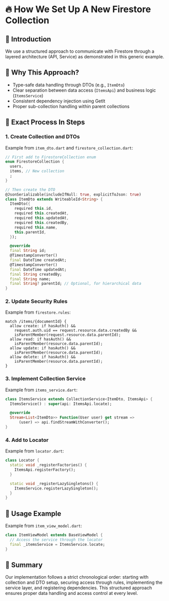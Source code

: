 # 🔥 How We Set Up A New Firestore Collection

## 📝 Introduction
We use a structured approach to communicate with Firestore through a layered architecture (API, Service) as demonstrated in this generic example.

## 🎯 Why This Approach?
- Type-safe data handling through DTOs (e.g., `ItemDto`)
- Clear separation between data access (`ItemsApi`) and business logic (`ItemsService`)
- Consistent dependency injection using GetIt
- Proper sub-collection handling within parent collections

## 🔄 Exact Process In Steps

### 1. Create Collection and DTOs
Example from `item_dto.dart` and `firestore_collection.dart`:
```dart
// First add to FirestoreCollection enum
enum FirestoreCollection {
  users,
  items, // New collection
  ;
}

// Then create the DTO
@JsonSerializable(includeIfNull: true, explicitToJson: true)
class ItemDto extends WriteableId<String> {
  ItemDto({
    required this.id,
    required this.createdAt,
    required this.updatedAt,
    required this.createdBy,
    required this.name,
    this.parentId,
  });

  @override
  final String id;
  @TimestampConverter()
  final DateTime createdAt;
  @TimestampConverter()
  final DateTime updatedAt;
  final String createdBy;
  final String name;
  final String? parentId; // Optional, for hierarchical data
}
```

### 2. Update Security Rules
Example from `firestore.rules`:
```
match /items/{documentId} {
  allow create: if hasAuth() && 
    request.auth.uid == request.resource.data.createdBy && 
    isParentMember(request.resource.data.parentId);
  allow read: if hasAuth() && 
    isParentMember(resource.data.parentId);
  allow update: if hasAuth() && 
    isParentMember(resource.data.parentId);
  allow delete: if hasAuth() && 
    isParentMember(resource.data.parentId);
}
```

### 3. Implement Collection Service
Example from `items_service.dart`:
```dart
class ItemsService extends CollectionService<ItemDto, ItemsApi> {
  ItemsService() : super(api: ItemsApi.locate);

  @override
  Stream<List<ItemDto>> Function(User user) get stream =>
      (user) => api.findStreamWithConverter();
}
```

### 4. Add to Locator
Example from `locator.dart`:
```dart
class Locator {
  static void _registerFactories() {
    ItemsApi.registerFactory();
  }

  static void _registerLazySingletons() {
    ItemsService.registerLazySingleton();
  }
}
```

## 📌 Usage Example
Example from `item_view_model.dart`:
```dart
class ItemViewModel extends BaseViewModel {
  // Access the service through the locator
  final _itemsService = ItemsService.locate;
}
```

## 📌 Summary
Our implementation follows a strict chronological order: starting with collection and DTO setup, securing access through rules, implementing the service layer, and registering dependencies. This structured approach ensures proper data handling and access control at every level. 
